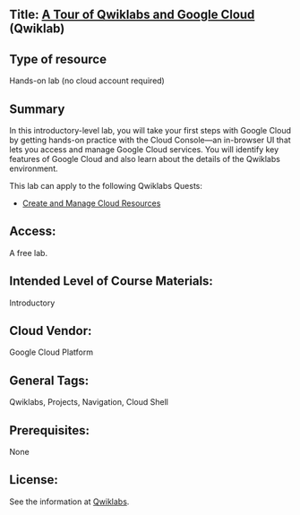 ## Title: [A Tour of Qwiklabs and Google Cloud](https://www.qwiklabs.com/focuses/2794?parent=catalog) (Qwiklab)

## Type of resource
Hands-on lab (no cloud account required)

## Summary

In this introductory-level lab, you will take your first steps with Google Cloud by getting hands-on practice with the Cloud Console—an in-browser UI that lets you access and manage Google Cloud services. You will identify key features of Google Cloud and also learn about the details of the Qwiklabs environment. 

This lab can apply to the following Qwiklabs Quests:

* [Create and Manage Cloud Resources](Materials/QLQuestCreateandManageCloudResources.md)

## Access: 
   A free lab.
   
## Intended Level of Course Materials: 
   Introductory

##  Cloud Vendor: 
   Google Cloud Platform

## General Tags: 
  Qwiklabs, Projects, Navigation, Cloud Shell
      
## Prerequisites: 
None

## License: 

See the information at [Qwiklabs](Providers/Qwiklabs.md).
